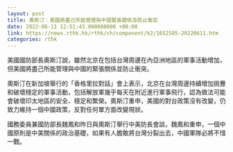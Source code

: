 ```yaml
---
layout: post
title: 奧斯汀︰美國將盡己所能管理與中國緊張關係及防止衝突
date: 2022-06-11 12:51:43.000000000 +08:00
link: https://news.rthk.hk/rthk/ch/component/k2/1652585-20220611.htm
categories: rthk
---
```


美國國防部長奧斯汀說，雖然北京在包括台灣周邊在內亞洲地區的軍事活動增加，但美國將盡己所能管理與中國的緊張關係並防止衝突。

奧斯汀在新加坡舉行的「香格里拉對話」會上表示，北京在台灣周邊持續增加挑釁和破壞穩定的軍事活動，包括解放軍幾乎每天在附近進行軍事飛行，認為做法可能會破壞印太地區的安全、穩定和繁榮。奧斯汀重申，美國的對台政策沒有改變，仍致力維持一個中國政策，反對任何單方面改變現狀。

國務委員兼國防部長魏鳳和昨日與奧斯汀舉行中美防長會談，魏鳳和重申，一個中國原則是中美關係的政治基礎，如果有人膽敢將台灣分裂出去，中國軍隊必將不惜一戰。
